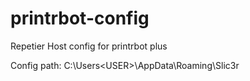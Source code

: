 printrbot-config
================

Repetier Host config for printrbot plus

Config path:
C:\Users\<USER>\AppData\Roaming\Slic3r
